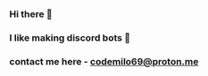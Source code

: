 ### Hi there 👋
### I like making discord bots 🤖
### contact me here - codemilo69@proton.me
<!--
**codemilo-ui/codemilo-ui** is a ✨ _special_ ✨ repository because its `README.md` (this file) appears on your GitHub profile.

Here are some ideas to get you started:


-->
